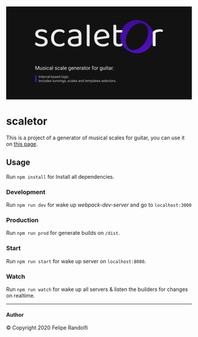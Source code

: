 ![preview](./preview.jpg)

# scaletor

This is a project of a generator of musical scales for guitar, you can use it on [this page](https://fdrandolfi.github.io/scaletor/).

## Usage
Run `npm install` for Install all dependencies.

### Development
Run `npm run dev` for wake up *webpack-dev-server* and go to `localhost:3000`

### Production
Run `npm run prod` for generate builds on `/dist`.

### Start
Run `npm run start` for wake up server on `localhost:8080`.

### Watch
Run `npm run watch` for wake up all servers & listen the builders for changes on realtime.

---

#### Author
© Copyright 2020 Felipe Randolfi
